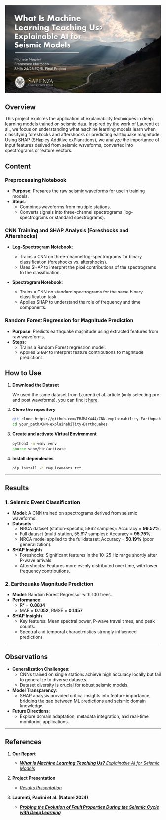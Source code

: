 ![background](media/BG.png)

## Overview  
This project explores the application of explainability techniques in deep learning models trained on seismic data. Inspired by the work of Laurenti et al., we focus on understanding what machine learning models learn when classifying foreshocks and aftershocks or predicting earthquake magnitude. Using SHAP (SHapley Additive exPlanations), we analyze the importance of input features derived from seismic waveforms, converted into spectrograms or feature vectors.  

## Content  

### Preprocessing Notebook  
- **Purpose**: Prepares the raw seismic waveforms for use in training models.  
- **Steps**:  
  - Combines waveforms from multiple stations.  
  - Converts signals into three-channel spectrograms (log-spectrograms or standard spectrograms).  

### CNN Training and SHAP Analysis (Foreshocks and Aftershocks)  
- **Log-Spectrogram Notebook**:  
  - Trains a CNN on three-channel log-spectrograms for binary classification (foreshocks vs. aftershocks).  
  - Uses SHAP to interpret the pixel contributions of the spectrograms to the classification.  

- **Spectrogram Notebook**:  
  - Trains a CNN on standard spectrograms for the same binary classification task.  
  - Applies SHAP to understand the role of frequency and time components.  

### Random Forest Regression for Magnitude Prediction  
- **Purpose**: Predicts earthquake magnitude using extracted features from raw waveforms.  
- **Steps**:  
  - Trains a Random Forest regression model.  
  - Applies SHAP to interpret feature contributions to magnitude predictions.  

## How to Use  

1. **Download the Dataset**
   
   We used the same dataset from Laurenti et al. article (only selecting pre and post waveforms), you can find it [here](https://zenodo.org/records/12795621).

3. **Clone the repository**  
   ```bash  
   git clone https://github.com/FRAMAX444/CNN-explainability-Earthquakes
   cd your_path/CNN-explainability-Earthquakes  
   ```

4. **Create and activate Virtual Environment**
    ```bash  
    python3 -m venv venv
    source venv/bin/activate
   ```

5. **Install dependecies**
    ```bash 
    pip install -r requirements.txt  
    ```

---

## Results

### 1. **Seismic Event Classification**
- **Model**: A CNN trained on spectrograms derived from seismic waveforms.
- **Datasets**: 
  - NRCA dataset (station-specific, 5862 samples): Accuracy = **99.57%**.
  - Full dataset (multi-station, 55,617 samples): Accuracy = **95.75%**.
  - NRCA model applied to the full dataset: Accuracy = **50.19%** (poor generalization).
- **SHAP Insights**:
  - Foreshocks: Significant features in the 10–25 Hz range shortly after P-wave arrivals.
  - Aftershocks: Features more evenly distributed over time, with lower frequency contributions.

### 2. **Earthquake Magnitude Prediction**
- **Model**: Random Forest Regressor with 100 trees.
- **Performance**:
  - R² = **0.8834**
  - MAE = **0.1052**, RMSE = **0.1457**
- **SHAP Insights**:
  - Key features: Mean spectral power, P-wave travel times, and peak counts.
  - Spectral and temporal characteristics strongly influenced predictions.

---

## Observations
- **Generalization Challenges**:
  - CNNs trained on single stations achieve high accuracy locally but fail to generalize to diverse datasets.
  - Dataset diversity is crucial for robust seismic models.
- **Model Transparency**:
  - SHAP analysis provided critical insights into feature importance, bridging the gap between ML predictions and seismic domain knowledge.
- **Future Directions**:
  - Explore domain adaptation, metadata integration, and real-time monitoring applications.

---

## References  

1. **Our Report**  
   - [***What is Machine Learning Teaching Us?** Explainable AI for Seismic Models*](media/MagriniMarroccoExplainableAI.pdf) 

2. **Project Presentation**  
   - [*Results Presentation*](media/Presentation.pdf)

3. **Laurenti, Paolini et al. (Nature 2024)**  
   - [***Probing the Evolution of Fault Properties During the Seismic Cycle with Deep Learning***](https://www.nature.com/articles/s41467-024-54153-w)


